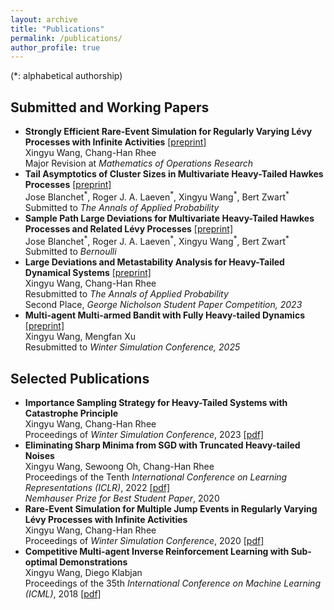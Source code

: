 ```yaml
---
layout: archive
title: "Publications"
permalink: /publications/
author_profile: true
---
```


(\*: alphabetical authorship)


Submitted and Working Papers
------

- **Strongly Efficient Rare-Event Simulation for Regularly Varying Lévy Processes with Infinite Activities** [[preprint]](https://arxiv.org/pdf/2309.13820) <br>
  Xingyu Wang, Chang-Han Rhee <br>
  Major Revision at *Mathematics of Operations Research*
- **Tail Asymptotics of Cluster Sizes in Multivariate Heavy-Tailed Hawkes Processes** [[preprint]](https://arxiv.org/pdf/2503.01004) <br>
  Jose Blanchet<sup>\*</sup>, Roger J. A. Laeven<sup>\*</sup>, Xingyu Wang<sup>\*</sup>, Bert Zwart<sup>\*</sup> <br>
  Submitted to *The Annals of Applied Probability*
- **Sample Path Large Deviations for Multivariate Heavy-Tailed Hawkes Processes and Related Lévy Processes** [[preprint]](https://arxiv.org/pdf/2504.01119) <br>
  Jose Blanchet<sup>\*</sup>, Roger J. A. Laeven<sup>\*</sup>, Xingyu Wang<sup>\*</sup>, Bert Zwart<sup>\*</sup> <br>
  Submitted to *Bernoulli*
- **Large Deviations and Metastability Analysis for Heavy-Tailed Dynamical Systems** [[preprint]](https://arxiv.org/pdf/2307.03479.pdf) <br>
  Xingyu Wang, Chang-Han Rhee <br>
  Resubmitted to *The Annals of Applied Probability* <br>
  Second Place, *George Nicholson Student Paper Competition, 2023*
- **Multi-agent Multi-armed Bandit with Fully Heavy-tailed Dynamics** [[preprint]](https://arxiv.org/pdf/2501.19239) <br>
  Xingyu Wang, Mengfan Xu <br>
  Resubmitted to *Winter Simulation Conference, 2025* <br>


   
Selected Publications
------

- **Importance Sampling Strategy for Heavy-Tailed Systems with Catastrophe Principle** <br>
  Xingyu Wang, Chang-Han Rhee <br>
  Proceedings of *Winter Simulation Conference*, 2023 [[pdf]](https://joshwang0322.github.io/files/WangRhee23b.pdf)
- **Eliminating Sharp Minima from SGD with Truncated Heavy-tailed Noises** <br>
  Xingyu Wang, Sewoong Oh, Chang-Han Rhee <br>
  Proceedings of the Tenth *International Conference on Learning Representations (ICLR)*, 2022 [[pdf]](https://openreview.net/pdf?id=B3Nde6lvab)  <br>
  *Nemhauser Prize for Best Student Paper*, 2020
- **Rare-Event Simulation for Multiple Jump Events in Regularly Varying Lévy Processes with Infinite Activities**  <br>
  Xingyu Wang, Chang-Han Rhee <br>
  Proceedings of *Winter Simulation Conference*, 2020 [[pdf]](https://informs-sim.org/wsc20papers/034.pdf)
- **Competitive Multi-agent Inverse Reinforcement Learning with Sub-optimal Demonstrations**  <br>
  Xingyu Wang, Diego Klabjan <br>
  Proceedings of the 35th *International Conference on Machine Learning (ICML)*, 2018 [[pdf]](http://proceedings.mlr.press/v80/wang18d/wang18d.pdf)
